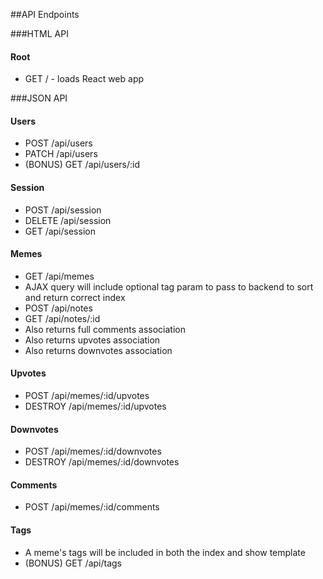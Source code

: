 ##API Endpoints

###HTML API

####  Root  
* GET / - loads React web app


###JSON API

####  Users
* POST /api/users
* PATCH /api/users
* (BONUS) GET /api/users/:id

####  Session
* POST /api/session
* DELETE /api/session
* GET /api/session

####  Memes
* GET /api/memes
 * AJAX query will include optional tag param to pass to backend to sort and return correct index
* POST /api/notes
* GET /api/notes/:id
 * Also returns full comments association
 * Also returns upvotes association
 * Also returns downvotes association

####  Upvotes
* POST /api/memes/:id/upvotes
* DESTROY /api/memes/:id/upvotes

####  Downvotes
* POST /api/memes/:id/downvotes
* DESTROY /api/memes/:id/downvotes

####  Comments
* POST /api/memes/:id/comments

####  Tags
* A meme's tags will be included in both the index and show template
* (BONUS) GET /api/tags
